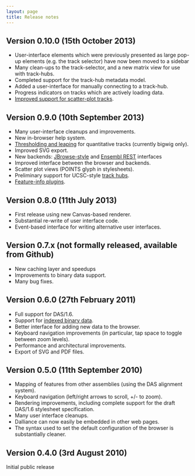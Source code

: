 ```yaml
---
layout: page
title: Release notes
---
```


Version 0.10.0 (15th October 2013)
-------------

 * User-interface elements which were previously presented as large
   pop-up elements (e.g. the track selector) have now been moved to a sidebar
 * Many clean-ups to the track-selector, and a new matrix view for use
   with track-hubs.
 * Completed support for the track-hub metadata model.
 * Added a user-interface for manually connecting to a track-hub.
 * Progress indicators on tracks which are actively loading data.
 * [Improved support for scatter-plot tracks](/stylesheets.html#scatter).

Version 0.9.0 (10th September 2013)
-------------

 * Many user-interface cleanups and improvements.
 * New in-browser help system.
 * [Thresholding and leaping](/config.html#quantLeapThreshold) for quantitative tracks (currently bigwig only).
 * Improved SVG export.
 * New backends: [JBrowse-style](/config.html#jbrowse-rest) and [Ensembl REST](/config.html#ensembl-rest) interfaces
 * Improved interface between the browser and backends.
 * Scatter plot views (POINTS glyph in stylesheets).
 * Preliminary support for UCSC-style [track hubs](/config.html#hub).
 * [Feature-info plugins](/plugins.html#feature-info).

Version 0.8.0 (11th July 2013)
-------------

 * First release using new Canvas-based renderer.
 * Substantial re-write of user interface code.
 * Event-based interface for writing alternative user interfaces.

Version 0.7.x (not formally released, available from Github)
-------------

 * New caching layer and speedups
 * Improvements to binary data support.
 * Many bug fixes.

Version 0.6.0 (27th February 2011)
-------------

 * Full support for DAS/1.6.
 * Support for [indexed binary data](/bin.html).
 * Better interface for adding new data to the browser.
 * Keyboard navigation improvements (in particular, tap space to toggle between zoom levels).
 * Performance and architectural improvements.
 * Export of SVG and PDF files.

Version 0.5.0 (11th September 2010)
-------------

 * Mapping of features from other assemblies (using the DAS alignment system).
 * Keyboard navigation (left/right arrows to scroll, +/- to zoom).
 * Rendering improvements, including complete support for the draft DAS/1.6 stylesheet specification.
 * Many user interface cleanups.
 * Dalliance can now easily be embedded in other web pages.
 * The syntax used to set the default configuration of the browser is substantially cleaner.

Version 0.4.0 (3rd August 2010)
-------------

Initial public release
